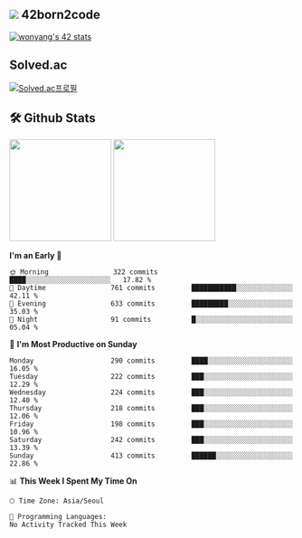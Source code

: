 
## <img src="https://img.shields.io/badge/-000000?style=flat&logo=42&logoColor=white"> 42born2code
[![wonyang's 42 stats](https://badge42.vercel.app/api/v2/cl5nhe5b6007809kydha7ht42/stats?cursusId=21&coalitionId=88)](https://profile.intra.42.fr/users/wonyang)

## Solved.ac
[![Solved.ac프로필](http://mazassumnida.wtf/api/v2/generate_badge?boj=bennyws)](https://solved.ac/bennyws)

## 🛠️ Github Stats
<p>
  <img height="180em" src="https://github-readme-stats-veggie-garden.vercel.app/api?username=gemstoneyang&show_icons=true&include_all_commits=true&bg_color=30,e96443,904e95&title_color=fff&text_color=fff">
  <img height="180em" src="https://github-readme-stats-veggie-garden.vercel.app/api/top-langs/?username=gemstoneyang&layout=compact&bg_color=30,e96443,904e95&title_color=fff&text_color=fff">
</p>

<!--START_SECTION:waka-->
**I'm an Early 🐤** 

```text
🌞 Morning                322 commits         ████░░░░░░░░░░░░░░░░░░░░░   17.82 % 
🌆 Daytime                761 commits         ███████████░░░░░░░░░░░░░░   42.11 % 
🌃 Evening                633 commits         █████████░░░░░░░░░░░░░░░░   35.03 % 
🌙 Night                  91 commits          █░░░░░░░░░░░░░░░░░░░░░░░░   05.04 % 
```
📅 **I'm Most Productive on Sunday** 

```text
Monday                   290 commits         ████░░░░░░░░░░░░░░░░░░░░░   16.05 % 
Tuesday                  222 commits         ███░░░░░░░░░░░░░░░░░░░░░░   12.29 % 
Wednesday                224 commits         ███░░░░░░░░░░░░░░░░░░░░░░   12.40 % 
Thursday                 218 commits         ███░░░░░░░░░░░░░░░░░░░░░░   12.06 % 
Friday                   198 commits         ███░░░░░░░░░░░░░░░░░░░░░░   10.96 % 
Saturday                 242 commits         ███░░░░░░░░░░░░░░░░░░░░░░   13.39 % 
Sunday                   413 commits         ██████░░░░░░░░░░░░░░░░░░░   22.86 % 
```


📊 **This Week I Spent My Time On** 

```text
🕑︎ Time Zone: Asia/Seoul

💬 Programming Languages: 
No Activity Tracked This Week
```


<!--END_SECTION:waka-->
